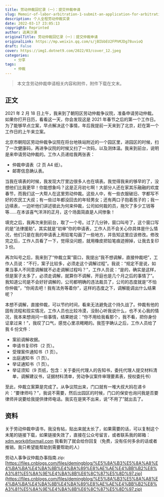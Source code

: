 ```yaml
---
title: 劳动仲裁回忆录（一）：提交仲裁申请
slug: Memoir-of-labor-arbitration-1-submit-an-application-for-arbitration
description: 个人全程劳动仲裁实录
date: 2022-03-17 23:05:13
copyright: Reprinted
author: 逃离沙漠
originalTitle: 劳动仲裁回忆录（一）：提交仲裁申请
originalLink: https://mp.weixin.qq.com/s/jBIbbEU2FPhMJDg78uvioQ
draft: False
cover: https://img1.dotnet9.com/2022/03/cover_12.jpeg
categories: 
    - 分享
tags: 
    - 仲裁
---
```


> 本文含劳动仲裁申请相关内容和附件，附件下载在文末。

## 正文

2021 年 2 月 18 日上午，我来到了朝阳区劳动仲裁争议院，准备申请劳动仲裁。如果你打开日历，看看这一天，你会发现这是 2021 年春节之后的第一个工作日。为了能够早点立案，早点解决这个事情，年后我提前一天来到了北京，赶在第一个工作日的上午来立案。

北京市朝阳区劳动仲裁争议院在将台地铁站附近的一个园区里，进园区的时候，扫了一次健康码，再进争议院的时候又扫了一次码，以及测体温。我来到前台，说明是来申请劳动仲裁的。工作人员递给我两张表：

- 仲裁申请表（2 页 A4 纸）。
- 邮寄信息确认表。

当我在填表的时候，我发现大厅里边很多人也在填表。我觉得我来的够早的了，没想他们比我更早！你能想象吗？这是正月初七啊！大部分人还在家其乐融融的欢度春节，而我们这一大帮人在这里劳动仲裁。这些人中，有一些衣服破旧、字都写不好的农民工大叔；有一些过年都没回去的年轻男女；还有两口子抱着孩子的；我一边填表，一边听他们讲述彼此为何来仲裁，公司如何裁的员，拖欠了多少工钱等等……在本该喜气洋洋的正月，这个场面简直是人间惨象！

填完之后，我再次来到前台，取了一个号。过了几分钟，窗口叫号了，这个窗口写的是“法律援助”。其实就是“初审”你的申请表，工作人员不会关心你具体是什么情况，他们只是在我的申请表上用铅笔勾画了一些地方，并告知这里应该修改。修改完之后，工作人员看了一下，觉得没问题，就用橡皮把铅笔痕迹擦掉，让我去复印 3 份。

再次叫号之后，我来到了“仲裁立案”窗口，我提出“我不想调解，直接仲裁吧”，工作人员说：“不行，案子比较多，必须走这个调解过程”。我说：“规定不是说，如果当事人不同意调解就不必走调解过程吗？”，工作人员说：“是的，确实是这样，但是案子太多了，必须走调解，就算你不调解，开庭也是几个月之后的事情了”。我知道公司是不会好好调解的，公司都明确的违法裁员了，公司的态度就是“不怕你仲裁”，“你闹去吧！我有法务等着你”，这样的态度之下，调解能调出什么结果呢？

本想不调解，直接仲裁，可以节约时间，看来无法避免这个持久战了。仲裁有他的固有流程和现实情况，工作人员也比较冷漠，没耐心听我说什么，也不关心我的情况，我本来想询问一些事情，结果她说：“你不用给我看那个，我不看，把你身份证拿过来！”，我叹了口气，感觉心里凉飕飕的。我签字确认之后，工作人员给了我 6 份文件：

- 案前调解收据。
- 申请书复印件（2 页）。
- 受理案件通知书（1 页）。
- 出庭通知书（1 页）。
- 举证通知书（1 页）。
- 举证须知（9 页纸，包含：关于委托代理人的告知书，委托代理人提交材料清单，调解建议书，证据材料清单，劳动争议案件审理要素表，授权委托书）

至此，仲裁立案算是完成了。从争议院出来，门口就有一堆大叔大妈在递卡片：“要律师吗？”，我说不需要，然后出园区的时候，门口的保安也询问我是否要律师并说要给我提供律师电话。我实在是笑不出来，说“不用了”就出去了。

## 资料

关于劳动仲裁申请书，我没有帖，贴出来就太长了，如果需要的话，可以复制这个末尾的链接下载，如果链接失效了，直接在公众号留言，或者联系我的邮箱：xdm.work@foxmail.com 我看到了就会给你回复（免费，没有任何多余的话或者推销，我只希望能帮助到需要帮助的人）

劳动人事争议仲裁办事指南.zip: [https://files.cnblogs.com/files/demingblog/%E5%8A%B3%E5%8A%A8%E4%BA%BA%E4%BA%8B%E4%BA%89%E8%AE%AE%E4%BB%B2%E8%A3%81%E5%8A%9E%E4%BA%8B%E6%8C%87%E5%8D%97.zip](https://files.cnblogs.com/files/demingblog/%E5%8A%B3%E5%8A%A8%E4%BA%BA%E4%BA%8B%E4%BA%89%E8%AE%AE%E4%BB%B2%E8%A3%81%E5%8A%9E%E4%BA%8B%E6%8C%87%E5%8D%97.zip)
